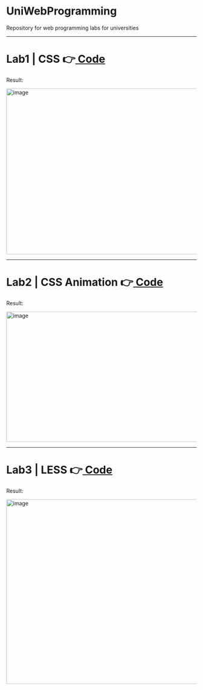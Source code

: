 # UniWebProgramming
Repository for web programming labs for universities

<hr>
<h1>Lab1 | CSS 👉<a href="https://github.com/ttyomma/UniWebProgramming/tree/main/Lab1"> Code </a></h1></h1>
<p>Result:</p>
<img width="1256" height="439" alt="image" src="https://github.com/user-attachments/assets/961b0afc-411c-4306-ba2b-3787f24a628a" />

<hr>
<h1>Lab2 | CSS Animation 👉<a href="https://github.com/ttyomma/UniWebProgramming/tree/main/Lab2"> Code </a></h1></h1>
<p>Result:</p>
<img width="922" height="345" alt="image" src="https://github.com/user-attachments/assets/97193324-dd32-411a-9027-518871ad2d02" />

<hr>
<h1>Lab3 | LESS 👉<a href="https://github.com/ttyomma/UniWebProgramming/tree/main/Lab3"> Code </a></h1>
<p>Result:</p>
<img width="1274" height="489" alt="image" src="https://github.com/user-attachments/assets/67ac335b-af4a-4931-b3d1-67154e413f6f" />
